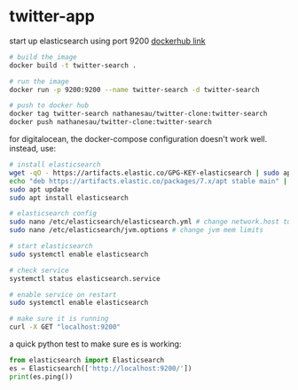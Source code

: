 # twitter-app

start up elasticsearch using port 9200 [dockerhub link](https://hub.docker.com/repository/docker/nathanesau/twitter-clone)

```bash
# build the image
docker build -t twitter-search .

# run the image
docker run -p 9200:9200 --name twitter-search -d twitter-search

# push to docker hub
docker tag twitter-search nathanesau/twitter-clone:twitter-search
docker push nathanesau/twitter-clone:twitter-search
```

for digitalocean, the docker-compose configuration doesn't work well. instead, use:

```bash
# install elasticsearch
wget -qO - https://artifacts.elastic.co/GPG-KEY-elasticsearch | sudo apt-key add -
echo "deb https://artifacts.elastic.co/packages/7.x/apt stable main" | sudo tee -a /etc/apt/sources.list.d/elastic-7.x.list
sudo apt update
sudo apt install elasticsearch

# elasticsearch config
sudo nano /etc/elasticsearch/elasticsearch.yml # change network.host to localhost
sudo nano /etc/elasticsearch/jvm.options # change jvm mem limits

# start elasticsearch
sudo systemctl enable elasticsearch

# check service
systemctl status elasticsearch.service

# enable service on restart
sudo systemctl enable elasticsearch

# make sure it is running
curl -X GET "localhost:9200"
```

a quick python test to make sure es is working:

```python
from elasticsearch import Elasticsearch
es = Elasticsearch(['http://localhost:9200/'])
print(es.ping())
```